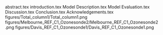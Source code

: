 abstract.tex
introduction.tex
Model Description.tex
Model Evaluation.tex
Discussion.tex
Conclusion.tex
Acknowledgements.tex
figures/Total_column1/Total_column1.png
figures/Melbourne_REF_C1_Ozonesonde2/Melbourne_REF_C1_Ozonesonde2.png
figures/Davis_REF_C1_Ozonesonde1/Davis_REF_C1_Ozonesonde1.png
